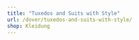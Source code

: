 ```yaml
---
title: "Tuxedos and Suits with Style"
url: /dover/tuxedos-and-suits-with-style/
shop: Kleidung
---
```

